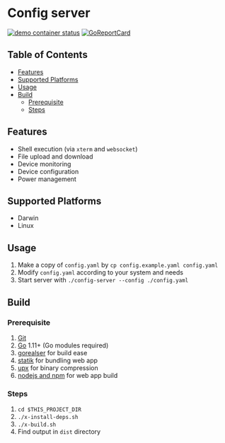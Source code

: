 # Config server

[![demo container status](https://quay.io/repository/goiiot/sysconfig/status)](https://quay.io/repository/goiiot/sysconfig)
 [![GoReportCard](https://goreportcard.com/badge/goiiot/sysconfig)](https://goreportcard.com/report/github.com/goiiot/sysconfig)

## Table of Contents

- [Features](#features)
- [Supported Platforms](#supported-platforms)
- [Usage](#usage)
- [Build](#build)
    - [Prerequisite](#prerequisite)
    - [Steps](#steps)

## Features

- Shell execution (via `xterm` and `websocket`)
- File upload and download
- Device monitoring
- Device configuration
- Power management

## Supported Platforms

- Darwin
- Linux

## Usage

1. Make a copy of `config.yaml` by `cp config.example.yaml config.yaml`
2. Modify `config.yaml` according to your system and needs
3. Start server with `./config-server --config ./config.yaml`

## Build

### Prerequisite

1. [Git](https://git-scm.com/)
2. [Go](https://golang.org/) 1.11+ (Go modules required)
3. [gorealser](https://goreleaser.com) for build ease
4. [statik](https://github.com/rakyll/statik) for bundling web app
5. [upx](https://github.com/upx/upx) for binary compression
6. [nodejs and npm](https://nodejs.org) for web app build

### Steps

1. `cd $THIS_PROJECT_DIR`
2. `./x-install-deps.sh`
3. `./x-build.sh`
4. Find output in `dist` directory

